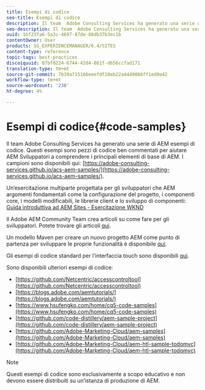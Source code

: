 ```yaml
---
title: Esempi di codice
seo-title: Esempi di codice
description: Il team  Adobe Consulting Services ha generato una serie di AEM esempi di codice
seo-description: Il team  Adobe Consulting Services ha generato una serie di AEM esempi di codice
uuid: 16f23fa6-5a3c-4697-87de-86db37b3ec1b
contentOwner: User
products: SG_EXPERIENCEMANAGER/6.4/SITES
content-type: reference
topic-tags: best-practices
discoiquuid: 07bf0224-6744-42d4-861f-d656ccfad171
translation-type: tm+mt
source-git-commit: 7b39a715166eeefdf20eb22a4449068ff1ed0e42
workflow-type: tm+mt
source-wordcount: '238'
ht-degree: 4%

---
```



# Esempi di codice{#code-samples}

Il team  Adobe Consulting Services ha generato una serie di AEM esempi di codice. Questi esempi sono pezzi di codice ben commentati per aiutare AEM Sviluppatori a comprendere i principali elementi di base di AEM. I campioni sono disponibili qui: [https://adobe-consulting-services.github.io/acs-aem-samples/](https://adobe-consulting-services.github.io/acs-aem-samples/).

Un’esercitazione multiparte progettata per gli sviluppatori che AEM argomenti fondamentali come la configurazione del progetto, i componenti core, i modelli modificabili, le librerie client e lo sviluppo di componenti: [Guida introduttiva ad  AEM Sites - Esercitazione WKND](https://helpx.adobe.com/experience-manager/kt/sites/using/getting-started-wknd-tutorial-develop.html)

Il Adobe  AEM Community Team crea articoli su come fare per gli sviluppatori. Potete trovare gli articoli [qui](https://helpx.adobe.com/it/experience-manager/topics/how-to.html).

Un modello Maven per creare un nuovo progetto AEM come punto di partenza per sviluppare le proprie funzionalità è disponibile [qui](https://github.com/Adobe-Marketing-Cloud/aem-project-archetype).

Gli esempi di codice standard per l’interfaccia touch sono disponibili [qui](/help/sites-developing/developing-components.md).

Sono disponibili ulteriori esempi di codice:

* [https://github.com/Netcentric/accesscontroltool](https://github.com/Netcentric/accesscontroltool)
* [https://blogs.adobe.com/aemtutorials/](https://blogs.adobe.com/aemtutorials/)
* [https://www.hsufengko.com/home/cq5-code-samples](https://www.hsufengko.com/home/cq5-code-samples)
* [https://github.com/code-distillery/aem-sample-project](https://github.com/code-distillery/aem-sample-project)
* [https://github.com/Adobe-Marketing-Cloud/aem-samples](https://github.com/Adobe-Marketing-Cloud/aem-samples)
* [https://github.com/Adobe-Marketing-Cloud/aem-htl-sample-todomvc](https://github.com/Adobe-Marketing-Cloud/aem-htl-sample-todomvc)

>[!NOTE]
>
>Questi esempi di codice sono esclusivamente a scopo educativo e non devono essere distribuiti su un’istanza di produzione di AEM.

